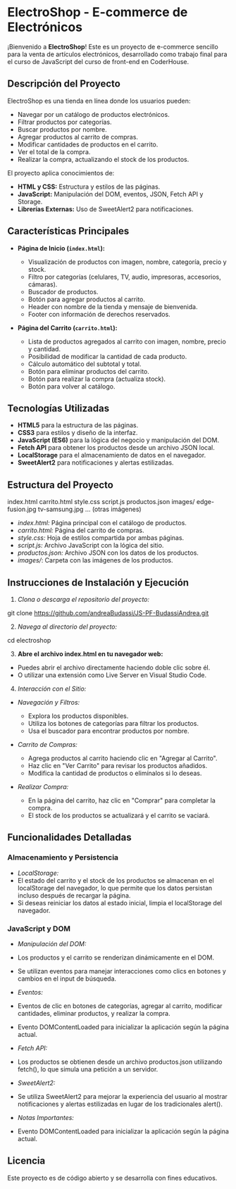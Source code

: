 # ElectroShop - E-commerce de Electrónicos

¡Bienvenido a **ElectroShop**! Este es un proyecto de e-commerce sencillo para la venta de artículos electrónicos, desarrollado como trabajo final para el curso de JavaScript del curso de front-end en CoderHouse.

## Descripción del Proyecto

ElectroShop es una tienda en línea donde los usuarios pueden:

- Navegar por un catálogo de productos electrónicos.
- Filtrar productos por categorías.
- Buscar productos por nombre.
- Agregar productos al carrito de compras.
- Modificar cantidades de productos en el carrito.
- Ver el total de la compra.
- Realizar la compra, actualizando el stock de los productos.

El proyecto aplica conocimientos de:

- **HTML y CSS:** Estructura y estilos de las páginas.
- **JavaScript:** Manipulación del DOM, eventos, JSON, Fetch API y Storage.
- **Librerías Externas:** Uso de SweetAlert2 para notificaciones.

## Características Principales

- **Página de Inicio (`index.html`):**
  - Visualización de productos con imagen, nombre, categoría, precio y stock.
  - Filtro por categorías (celulares, TV, audio, impresoras, accesorios, cámaras).
  - Buscador de productos.
  - Botón para agregar productos al carrito.
  - Header con nombre de la tienda y mensaje de bienvenida.
  - Footer con información de derechos reservados.

- **Página del Carrito (`carrito.html`):**
  - Lista de productos agregados al carrito con imagen, nombre, precio y cantidad.
  - Posibilidad de modificar la cantidad de cada producto.
  - Cálculo automático del subtotal y total.
  - Botón para eliminar productos del carrito.
  - Botón para realizar la compra (actualiza stock).
  - Botón para volver al catálogo.

## Tecnologías Utilizadas

- **HTML5** para la estructura de las páginas.
- **CSS3** para estilos y diseño de la interfaz.
- **JavaScript (ES6)** para la lógica del negocio y manipulación del DOM.
- **Fetch API** para obtener los productos desde un archivo JSON local.
- **LocalStorage** para el almacenamiento de datos en el navegador.
- **SweetAlert2** para notificaciones y alertas estilizadas.

## Estructura del Proyecto

index.html
carrito.html
style.css
script.js
productos.json
images/
   edge-fusion.jpg
   tv-samsung.jpg
   ... (otras imágenes)

- *index.html:* Página principal con el catálogo de productos.
- *carrito.html:* Página del carrito de compras.
- *style.css:* Hoja de estilos compartida por ambas páginas.
- *script.js:* Archivo JavaScript con la lógica del sitio.
- *productos.json:* Archivo JSON con los datos de los productos.
- *images/*: Carpeta con las imágenes de los productos.

## Instrucciones de Instalación y Ejecución

1. *Clona o descarga el repositorio del proyecto:*

git clone https://github.com/andreaBudassi/JS-PF-BudassiAndrea.git

2. *Navega al directorio del proyecto:*

cd electroshop

3. **Abre el archivo index.html en tu navegador web:**

- Puedes abrir el archivo directamente haciendo doble clic sobre él.
- O utilizar una extensión como Live Server en Visual Studio Code.

4. *Interacción con el Sitio:*

- *Navegación y Filtros:*
  - Explora los productos disponibles.
  - Utiliza los botones de categorías para filtrar los productos.
  - Usa el buscador para encontrar productos por nombre.

- *Carrito de Compras:*
  - Agrega productos al carrito haciendo clic en "Agregar al Carrito".
  - Haz clic en "Ver Carrito" para revisar los productos añadidos.
  - Modifica la cantidad de productos o elimínalos si lo deseas.

- *Realizar Compra:*
  - En la página del carrito, haz clic en "Comprar" para completar la compra.
  - El stock de los productos se actualizará y el carrito se vaciará.

## Funcionalidades Detalladas

### Almacenamiento y Persistencia

- *LocalStorage:*
- El estado del carrito y el stock de los productos se almacenan en el localStorage del navegador, lo que permite que los datos persistan incluso después de recargar la página.
- Si deseas reiniciar los datos al estado inicial, limpia el localStorage del navegador.

### JavaScript y DOM

- *Manipulación del DOM:*
- Los productos y el carrito se renderizan dinámicamente en el DOM.
- Se utilizan eventos para manejar interacciones como clics en botones y cambios en el input de búsqueda.

- *Eventos:*
- Eventos de clic en botones de categorías, agregar al carrito, modificar cantidades, eliminar productos, y realizar la compra.
- Evento DOMContentLoaded para inicializar la aplicación según la página actual.

- *Fetch API:*
- Los productos se obtienen desde un archivo productos.json utilizando fetch(), lo que simula una petición a un servidor.

- *SweetAlert2:*
- Se utiliza SweetAlert2 para mejorar la experiencia del usuario al mostrar notificaciones y alertas estilizadas en lugar de los tradicionales alert().

- *Notas Importantes:*
- Evento DOMContentLoaded para inicializar la aplicación según la página actual.

## Licencia

Este proyecto es de código abierto y se desarrolla con fines educativos.
